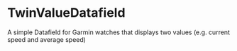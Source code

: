 # TwinValueDatafield
A simple Datafield for Garmin watches that displays two values (e.g. current speed and average speed)
